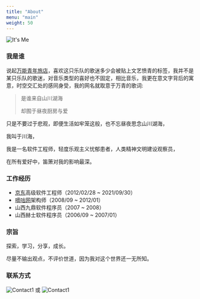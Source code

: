 ```yaml
---
title: "About"
menu: "main"
weight: 50
---
```


![It's Me](/images/me_400x400.jpg "It's Me")

### 我是谁

  说起[万能青年旅店](https://music.163.com/#/artist?id=13223)，喜欢这只乐队的歌迷多少会被贴上文艺愤青的标签，我并不是某只乐队的歌迷，对音乐类型的喜好也不固定，相比音乐，我更在意文字背后的寓意，时空交汇处的感同身受，我的网名就取意于万青的歌词:

  > 是谁来自山川湖海
  >
  > 却囿于昼夜厨房与爱
  > 

  只是不要过于悲观，即便生活如牢笼这般，也不忘昼夜思念山川湖海，
  
  我叫于川海，
  
  我是一名软件工程师，轻度乐观主义忧郁患者，人类精神文明建设观察员，
  
  在所有爱好中，笛箫对我的影响最深。

### 工作经历

- [京东](https://www.jd.com)高级软件工程师（2012/02/28 ~ 2021/09/30）
- [嘀咕网](https://www.digu.com)架构师（2008/09 ~ 2012/01）
- 山西九鼎软件程序员（2007 ~ 2008）
- 山西赫士软件程序员（2006/09 ~ 2007/01）

### 宗旨

探索，学习，分享，成长。

尽量不输出观点，不评价世道，因为我对这个世界还一无所知。

### 联系方式

![Contact1](/images/contact1.png) 或 ![Contact1](/images/contact2.png)
